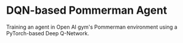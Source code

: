 # DQN-based Pommerman Agent

Training an agent in Open AI gym's Pommerman environment using a PyTorch-based Deep Q-Network.
